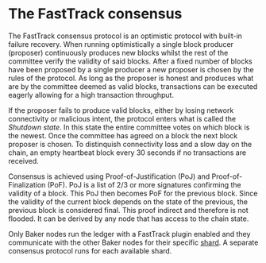 # The FastTrack consensus

The FastTrack consensus protocol is an optimistic protocol with built-in failure recovery. When running optimistically a single block producer (proposer) continuously produces new blocks whilst the rest of the committee verify the validity of said blocks. After a fixed number of blocks have been proposed by a single producer a new proposer is chosen by the rules of the protocol. As long as the proposer is honest and produces what are by the committee deemed as valid blocks, transactions can be executed eagerly allowing for a high transaction throughput.

If the proposer fails to produce valid blocks, either by losing network connectivity or malicious intent, the protocol enters what is called the *Shutdown state*. In this state the entire committee votes on which block is the newest. Once the committee has agreed on a block the next block proposer is chosen. To distinquish connectivity loss and a slow day on the chain, an empty heartbeat block every 30 seconds if no transactions are received.

Consensus is achieved using Proof-of-Justification (PoJ) and Proof-of-Finalization (PoF). PoJ is a list of 2/3 or more signatures confirming the validity of a block. This PoJ then becomes PoF for the previous block. Since the validity of the current block depends on the state of the previous, the previous block is considered final. This proof indirect and therefore is not flooded. It can be derived by any node that has access to the chain state.

Only Baker nodes run the ledger with a FastTrack plugin enabled and they communicate with the other Baker nodes for their specific [shard](shards.md). A separate consensus protocol runs for each available shard.
